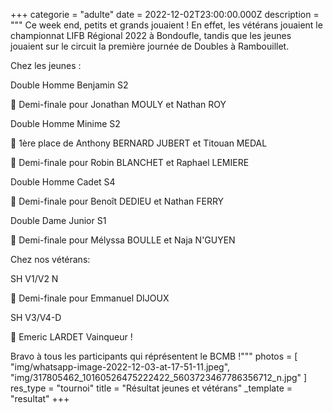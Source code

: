 +++
categorie = "adulte"
date = 2022-12-02T23:00:00.000Z
description = """
Ce week end, petits et grands jouaient ! En effet, les vétérans jouaient le championnat LIFB Régional 2022 à Bondoufle, tandis que les jeunes jouaient sur le circuit la première journée de Doubles à Rambouillet.


Chez les jeunes :

Double Homme Benjamin S2

🥉  Demi-finale pour Jonathan MOULY et Nathan ROY

Double Homme Minime S2

🥇  1ère place de Anthony BERNARD JUBERT et Titouan MEDAL

🥉  Demi-finale pour Robin BLANCHET et Raphael LEMIERE

Double Homme Cadet S4

🥉  Demi-finale pour Benoît DEDIEU et Nathan FERRY

Double Dame Junior S1

🥉  Demi-finale pour Mélyssa BOULLE et Naja N'GUYEN


Chez nos vétérans:


SH V1/V2 N

🥉  Demi-finale pour Emmanuel DIJOUX

SH V3/V4-D

🥇  Emeric LARDET Vainqueur !


Bravo à tous les participants qui réprésentent le BCMB !"""
photos = [
  "img/whatsapp-image-2022-12-03-at-17-51-11.jpeg",
  "img/317805462_10160526475222422_5603723467786356712_n.jpg"
]
res_type = "tournoi"
title = "Résultat jeunes et vétérans"
_template = "resultat"
+++

